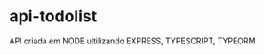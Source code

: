 # api-todolist
API criada em NODE ultilizando EXPRESS, TYPESCRIPT, TYPEORM

<!-- CRIANDO MIGRATIONS -->
<!-- yarn typeorm migration:create ./src/database/migrations/CreatePrices -->

<!-- yarn typeorm  -d ./src/database/index.ts migration:run -->
<!-- yarn typeorm  -d ./src/database/index.ts migration:show -->
<!-- yarn typeorm  -d ./src/database/index.ts migration:revert -->